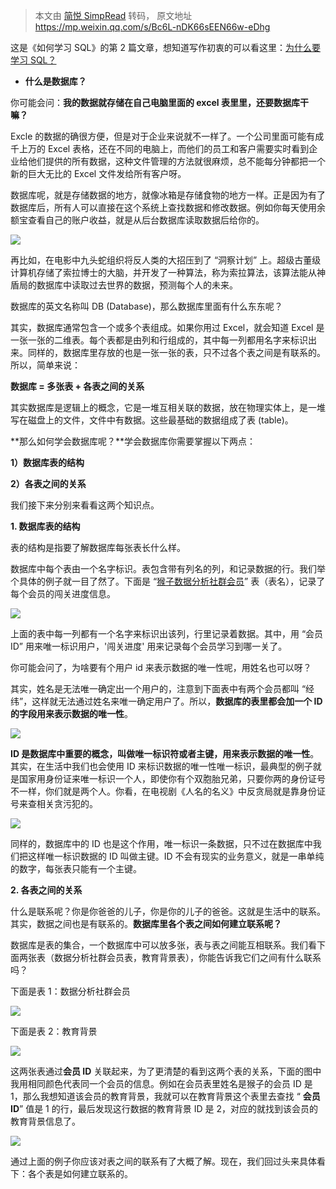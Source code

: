 > 本文由 [简悦 SimpRead](http://ksria.com/simpread/) 转码， 原文地址 https://mp.weixin.qq.com/s/Bc6L-nDK66sEEN66w-eDhg

这是《如何学习 SQL》的第 2 篇文章，想知道写作初衷的可以看这里：[为什么要学习 SQL？](http://mp.weixin.qq.com/s?__biz=MzAxMTMwNTMxMQ==&mid=2649245117&idx=1&sn=29996a47e87a4219d5a206457cc9b987&chksm=835fcd8db428449b2a38fe1e6b77b5d5c39e17d02f9f3bd82c9eadf0af7be6f8c626e3997753&scene=21#wechat_redirect)

* **什么是数据库？**

你可能会问：**我的数据就存储在自己电脑里面的 excel 表里里，还要数据库干嘛？**

Excle 的数据的确很方便，但是对于企业来说就不一样了。一个公司里面可能有成千上万的 Excel 表格，还在不同的电脑上，而他们的员工和客户需要实时看到企业给他们提供的所有数据，这种文件管理的方法就很麻烦，总不能每分钟都把一个新的巨大无比的 Excel 文件发给所有客户呀。

数据库呢，就是存储数据的地方，就像冰箱是存储食物的地方一样。正是因为有了数据库后，所有人可以直接在这个系统上查找数据和修改数据。例如你每天使用余额宝查看自己的账户收益，就是从后台数据库读取数据后给你的。

![](https://mmbiz.qpic.cn/mmbiz_jpg/PnRVMhXvfFIwlJILh1nK2XZ47C6icET1EMVMI8VYREeALxsFQY0JG5pLW2cuMSECty0DgQ4bNagCXWiaRAS3PIww/640?wx_fmt=jpeg)

再比如，在电影中九头蛇组织将反人类的大招压到了 “洞察计划” 上。超级古董级计算机存储了索拉博士的大脑，并开发了一种算法，称为索拉算法，该算法能从神盾局的数据库中读取过去世界的数据，预测每个人的未来。

数据库的英文名称叫 DB (Database)，那么数据库里面有什么东东呢？

其实，数据库通常包含一个或多个表组成。如果你用过 Excel，就会知道 Excel 是一张一张的二维表。每个表都是由列和行组成的，其中每一列都用名字来标识出来。同样的，数据库里存放的也是一张一张的表，只不过各个表之间是有联系的。所以，简单来说：

**数据库 = 多张表 + 各表之间的关系**

其实数据库是逻辑上的概念，它是一堆互相关联的数据，放在物理实体上，是一堆写在磁盘上的文件，文件中有数据。这些最基础的数据组成了表 (table)。

**那么如何学会数据库呢？**学会数据库你需要掌握以下两点：

**1）数据库表的结构**

**2）各表之间的关系**

我们接下来分别来看看这两个知识点。

**1. 数据库表的结构**

表的结构是指要了解数据库每张表长什么样。

数据库中每个表由一个名字标识。表包含带有列名的列，和记录数据的行。我们举个具体的例子就一目了然了。下面是 “[猴子数据分析社群会员](http://mp.weixin.qq.com/s?__biz=MzAxMTMwNTMxMQ==&mid=2649244411&idx=1&sn=4d8ce5dd0b0b4c6d70094c301f1f20e8&chksm=835fcacbb42843dd7d1414a47f17470fafebfc8bb77fb6b105d5e83450d5d6b15111723056ec&scene=21#wechat_redirect)” 表（表名），记录了每个会员的闯关进度信息。

![](https://mmbiz.qpic.cn/mmbiz_jpg/PnRVMhXvfFIwlJILh1nK2XZ47C6icET1EajueBHaPkZrlaqjkUYsiaV5QTWic0ibZobgmEQKglWLgyrGcnRAlV2VHg/640?wx_fmt=jpeg)

上面的表中每一列都有一个名字来标识出该列，行里记录着数据。其中，用 “会员 ID” 用来唯一标识用户，'闯关进度' 用来记录每个会员学习到哪一关了。

你可能会问了，为啥要有个用户 id 来表示数据的唯一性呢，用姓名也可以呀？

其实，姓名是无法唯一确定出一个用户的，注意到下面表中有两个会员都叫 “经纬”，这样就无法通过姓名来唯一确定用户了。所以，**数据库的表里都会加一个 ID 的字段用来表示数据的唯一性**。

![](https://mmbiz.qpic.cn/mmbiz_jpg/PnRVMhXvfFIwlJILh1nK2XZ47C6icET1E0mD2k9IpFbuRfN7gkuFrIVIgwzmNRJXQb8ZyUcLCvqKUicVSue8vOkg/640?wx_fmt=jpeg)

**ID 是数据库中重要的概念，叫做唯一标识符或者主键，用来表示数据的唯一性**。其实，在生活中我们也会使用 ID 来标识数据的唯一性唯一标识，最典型的例子就是国家用身份证来唯一标识一个人，即使你有个双胞胎兄弟，只要你两的身份证号不一样，你们就是两个人。你看，在电视剧《人名的名义》中反贪局就是靠身份证号来查相关贪污犯的。

![](https://mmbiz.qpic.cn/mmbiz_gif/PnRVMhXvfFIwlJILh1nK2XZ47C6icET1EzicLlStaUtcb4hCuiaQgDVG5ibaWK3G1IMJrtFNebKO3JVVUYDPxLyTXw/640?wx_fmt=gif)

同样的，数据库中的 ID 也是这个作用，唯一标识一条数据，只不过在数据库中我们把这样唯一标识数据的 ID 叫做主键。ID 不会有现实的业务意义，就是一串单纯的数字，每张表只能有一个主键。

**2. 各表之间的关系**

什么是联系呢？你是你爸爸的儿子，你是你的儿子的爸爸。这就是生活中的联系。其实，数据之间也是有联系的。**数据库里各个表之间如何建立联系呢？**

数据库是表的集合，一个数据库中可以放多张，表与表之间能互相联系。我们看下面两张表（数据分析社群会员表，教育背景表），你能告诉我它们之间有什么联系吗？

下面是表 1：数据分析社群会员

![](https://mmbiz.qpic.cn/mmbiz_jpg/PnRVMhXvfFIwlJILh1nK2XZ47C6icET1Eu3H4pBMiaibL6vSYeazLdBbORMpmP7VdJkqASevrcC1jNUicD9k7YF7rA/640?wx_fmt=jpeg)

下面是表 2：教育背景

![](https://mmbiz.qpic.cn/mmbiz_jpg/PnRVMhXvfFIwlJILh1nK2XZ47C6icET1EOdC10Zl3BM96EnjrFISiazIYlfaReo0Ah0VHTNzbyXek7kIkMicsPkSA/640?wx_fmt=jpeg)

这两张表通过**会员 ID** 关联起来，为了更清楚的看到这两个表的关系，下面的图中我用相同颜色代表同一个会员的信息。例如在会员表里姓名是猴子的会员 ID 是 1，那么我想知道该会员的教育背景，我就可以在教育背景这个表里去查找 “ **会员 ID**” 值是 1 的行，最后发现这行数据的教育背景 ID 是 2，对应的就找到该会员的教育背景信息了。

![](https://mmbiz.qpic.cn/mmbiz_jpg/PnRVMhXvfFIwlJILh1nK2XZ47C6icET1EibdQDahVF9gu3YqaOhhO6EqibE5TXYq3cS8sDkD1XSibwwSrdsOBZJJcQ/640?wx_fmt=jpeg)

通过上面的例子你应该对表之间的联系有了大概了解。现在，我们回过头来具体看下：各个表是如何建立联系的。